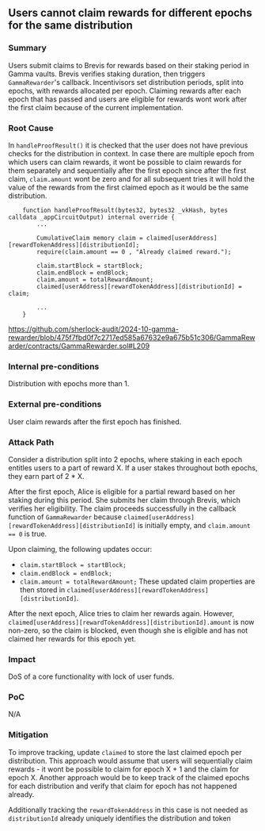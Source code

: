 ## Users cannot claim rewards for different epochs for the same distribution

### Summary

Users submit claims to Brevis for rewards based on their staking period in Gamma vaults. Brevis verifies staking duration, then triggers `GammaRewarder`'s callback. Incentivisors set distribution periods, split into epochs, with rewards allocated per epoch. Claiming rewards after each epoch that has passed and users are eligible for rewards wont work after the first claim because of the current implementation.
### Root Cause
In `handleProofResult()` it is checked that the user does not have previous checks for the distribution in context. 
In case there are multiple epoch from which users can claim rewards, it wont be possible to claim rewards for them separately and sequentially after the first epoch since after the first claim, `claim.amount` wont be zero and for all subsequent tries it will hold the value of the rewards from the first claimed epoch as it would be the same distribution. 

```solidity
    function handleProofResult(bytes32, bytes32 _vkHash, bytes calldata _appCircuitOutput) internal override {
        ...
        
        CumulativeClaim memory claim = claimed[userAddress][rewardTokenAddress][distributionId];
        require(claim.amount == 0 , "Already claimed reward.");

        claim.startBlock = startBlock;
        claim.endBlock = endBlock;
        claim.amount = totalRewardAmount;
        claimed[userAddress][rewardTokenAddress][distributionId] = claim;

		...
    }
```
https://github.com/sherlock-audit/2024-10-gamma-rewarder/blob/475f7fbd0f7c2717ed585a67632e9a675b51c306/GammaRewarder/contracts/GammaRewarder.sol#L209

### Internal pre-conditions

Distribution with epochs more than 1.

### External pre-conditions

User claim rewards after the first epoch has finished.

### Attack Path

Consider a distribution split into 2 epochs, where staking in each epoch entitles users to a part of reward X. If a user stakes throughout both epochs, they earn part of  2 * X.

After the first epoch, Alice is eligible for a partial reward based on her staking during this period. She submits her claim through Brevis, which verifies her eligibility. The claim proceeds successfully in the callback function of `GammaRewarder` because `claimed[userAddress][rewardTokenAddress][distributionId]` is initially empty, and `claim.amount == 0` is true.

Upon claiming, the following updates occur:
- `claim.startBlock = startBlock;`
- `claim.endBlock = endBlock;`
- `claim.amount = totalRewardAmount;`
These updated claim properties are then stored in `claimed[userAddress][rewardTokenAddress][distributionId]`.

After the next epoch, Alice tries to claim her rewards again. However, `claimed[userAddress][rewardTokenAddress][distributionId].amount` is now non-zero, so the claim is blocked, even though she is eligible and has not claimed her rewards for this epoch yet.

### Impact

DoS of a core functionality with lock of user funds.

### PoC

N/A

### Mitigation

To improve tracking, update `claimed` to store the last claimed epoch per distribution. This approach would assume that users will sequentially claim rewards - it wont be possible to claim for epoch X + 1 and the claim for epoch X.
Another approach would be to keep track of the claimed epochs for each distribution and verify that claim for epoch has not happened already.

Additionally tracking the `rewardTokenAddress` in this case is not needed as `distributionId` already uniquely identifies the distribution and token

